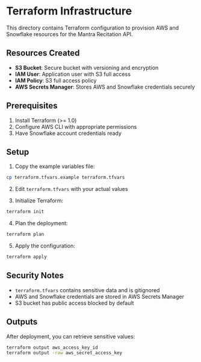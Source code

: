 # Terraform Infrastructure

This directory contains Terraform configuration to provision AWS and Snowflake resources for the Mantra Recitation API.

## Resources Created

- **S3 Bucket**: Secure bucket with versioning and encryption
- **IAM User**: Application user with S3 full access
- **IAM Policy**: S3 full access policy
- **AWS Secrets Manager**: Stores AWS and Snowflake credentials securely

## Prerequisites

1. Install Terraform (>= 1.0)
2. Configure AWS CLI with appropriate permissions
3. Have Snowflake account credentials ready

## Setup

1. Copy the example variables file:
```bash
cp terraform.tfvars.example terraform.tfvars
```

2. Edit `terraform.tfvars` with your actual values

3. Initialize Terraform:
```bash
terraform init
```

4. Plan the deployment:
```bash
terraform plan
```

5. Apply the configuration:
```bash
terraform apply
```

## Security Notes

- `terraform.tfvars` contains sensitive data and is gitignored
- AWS and Snowflake credentials are stored in AWS Secrets Manager
- S3 bucket has public access blocked by default

## Outputs

After deployment, you can retrieve sensitive values:
```bash
terraform output aws_access_key_id
terraform output -raw aws_secret_access_key
```